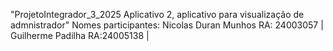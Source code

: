 "ProjetoIntegrador_3_2025 Aplicativo 2, aplicativo para visualização de admnistrador" 
Nomes participantes:
Nicolas Duran Munhos RA: 24003057 |
Guilherme Padilha RA:24005138 |

